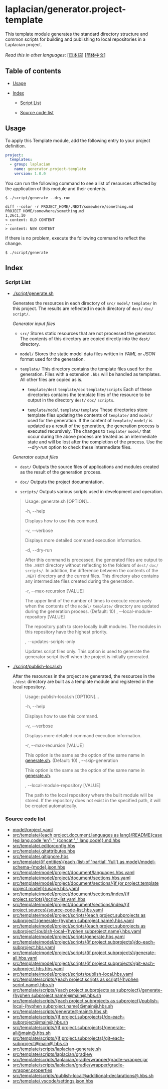 <!-- @head-content@ -->
# laplacian/generator.project-template

This template module generates the standard directory structure and common scripts for building and publishing to local repositories in a Laplacian project.


*Read this in other languages*: [[日本語](README_ja.md)] [[简体中文](README_zh.md)]
<!-- @head-content@ -->

<!-- @toc@ -->
## Table of contents
- [Usage](#usage)

- [Index](#index)

  * [Script List](#script-list)

  * [Source code list](#source-code-list)



<!-- @toc@ -->

<!-- @main-content@ -->
## Usage

To apply this Template module, add the following entry to your project definition.
```yaml
project:
  templates:
  - group: laplacian
    name: generator.project-template
    version: 1.0.0
```

You can run the following command to see a list of resources affected by the application of this module and their contents.
```console
$ ./script/generate --dry-run

diff --color -r PROJECT_HOME/.NEXT/somewhere/something.md PROJECT_HOME/somewhere/something.md
1,26c1,10
< content: OLD CONTENT
---
> content: NEW CONTENT
```

If there is no problem, execute the following command to reflect the change.
```console
$ ./script/generate

```


## Index


### Script List


- [./script/generate.sh](<./scripts/generate.sh>)

  Generates the resources in each directory of `src/` `model/` `template/` in this project.
  The results are reflected in each directory of `dest/` `doc/` `script/`.

  *Generator input files*

  - `src/`
    Stores static resources that are not processed the generator.
    The contents of this directory are copied directly into the `dest/` directory.

  - `model/`
    Stores the static model data files written in *YAML* or *JSON* format used for the generation.

  - `template/`
    This directory contains the template files used for the generation.
    Files with a extension `.hbs` will be handled as templates. All other files are copied as is.

    - `template/dest` `template/doc` `template/scripts`
      Each of these directories contains the template files of the resource to be output
      in the directory `dest/` `doc/` `scripts`.

    - `template/model` `template/template`
      These directories store template files updating the contents of `template/` and `model/` used for the generation.
      If the content of `template/` `model/` is updated as a result of the generation,
      the generation process is executed recursively.
      The changes to `template/` `model/` that occur during the above process are treated as an intermediate state
      and will be lost after the completion of the process.
      Use the *--dry-run* option to check these intermediate files.

  *Generator output files*

  - `dest/`
    Outputs the source files of applications and modules created as the result of
    the generation process.

  - `doc/`
    Outputs the project documentation.

  - `scripts/`
    Outputs various scripts used in development and operation.

  > Usage: generate.sh [OPTION]...
  >
  > -h, --help
  >
  >   Displays how to use this command.
  >   
  > -v, --verbose
  >
  >   Displays more detailed command execution information.
  >   
  > -d, --dry-run
  >
  >   After this command is processed, the generated files are output to the `.NEXT` directory
  >   without reflecting to the folders of `dest/` `doc/` `scripts/`.
  >   In addition, the difference between the contents of the `.NEXT` directory and the current files.
  >   This directory also contains any intermediate files created during the generation.
  >   
  > -r, --max-recursion [VALUE]
  >
  >   The upper limit of the number of times to execute recursively
  >   when the contents of the `model/` `template/` directory are updated
  >   during the generation process.
  >    (Default: 10)
  > , --local-module-repository [VALUE]
  >
  >   The repository path to store locally built modules.
  >   The modules in this repository have the highest priority.
  >   
  > , --updates-scripts-only
  >
  >   Updates script files only.
  >   This option is used to generate the generator script itself
  >   when the project is initially generated.
  >   
- [./script/publish-local.sh](<./scripts/publish-local.sh>)

  After the resources in the project are generated,
  the resources in the `./dest` directory are built as a template module
  and registered in the local repository.

  > Usage: publish-local.sh [OPTION]...
  >
  > -h, --help
  >
  >   Displays how to use this command.
  >   
  > -v, --verbose
  >
  >   Displays more detailed command execution information.
  >   
  > -r, --max-recursion [VALUE]
  >
  >   This option is the same as the option of the same name in [generate.sh](<./scripts/generate.sh>).
  >    (Default: 10)
  > , --skip-generation
  >
  >   This option is the same as the option of the same name in [generate.sh](<./scripts/generate.sh>).
  >   
  > , --local-module-repository [VALUE]
  >
  >   The path to the local repository where the built module will be stored.
  >   If the repository does not exist in the specified path, it will be created automatically.
  >   
### Source code list


- [model/project.yaml](<./model/project.yaml>)
- [src/template/{each project.document.languages as lang}/README{case (eq lang.code 'en') '' (concat '_' lang.code)}.md.hbs](<./src/template/{each project.document.languages as lang}/README{case (eq lang.code 'en') '' (concat '_' lang.code)}.md.hbs>)
- [src/template/.editorconfig.hbs](<./src/template/.editorconfig.hbs>)
- [src/template/.gitattributes.hbs](<./src/template/.gitattributes.hbs>)
- [src/template/.gitignore.hbs](<./src/template/.gitignore.hbs>)
- [src/template/{if entities}{each (list-of 'partial' 'full') as mode}/model-schema-{mode}.json.hbs](<./src/template/{if entities}{each (list-of 'partial' 'full') as mode}/model-schema-{mode}.json.hbs>)
- [src/template/model/project/document/languages.hbs.yaml](<./src/template/model/project/document/languages.hbs.yaml>)
- [src/template/model/project/document/sections.hbs.yaml](<./src/template/model/project/document/sections.hbs.yaml>)
- [src/template/model/project/document/sections/{if (or project.template project.model)}/usage.hbs.yaml](<./src/template/model/project/document/sections/{if (or project.template project.model)}/usage.hbs.yaml>)
- [src/template/model/project/document/sections/index/{if project.scripts}/script-list.yaml.hbs](<./src/template/model/project/document/sections/index/{if project.scripts}/script-list.yaml.hbs>)
- [src/template/model/project/document/sections/index/{if project.sources}/source-code-list.hbs.yaml](<./src/template/model/project/document/sections/index/{if project.sources}/source-code-list.hbs.yaml>)
- [src/template/model/project/scripts/{each project.subprojects as subproject}/generate-{hyphen subproject.name}.hbs.yaml](<./src/template/model/project/scripts/{each project.subprojects as subproject}/generate-{hyphen subproject.name}.hbs.yaml>)
- [src/template/model/project/scripts/{each project.subprojects as subproject}/publsh-local-{hyphen subproject.name}.hbs.yaml](<./src/template/model/project/scripts/{each project.subprojects as subproject}/publsh-local-{hyphen subproject.name}.hbs.yaml>)
- [src/template/model/project/scripts/generate.hbs.yaml](<./src/template/model/project/scripts/generate.hbs.yaml>)
- [src/template/model/project/scripts/{if project.subprojects}/do-each-subproject.hbs.yaml](<./src/template/model/project/scripts/{if project.subprojects}/do-each-subproject.hbs.yaml>)
- [src/template/model/project/scripts/{if project.subprojects}/generate-all.hbs.yaml](<./src/template/model/project/scripts/{if project.subprojects}/generate-all.hbs.yaml>)
- [src/template/model/project/scripts/{if project.subprojects}/git-each-subproject.hbs.hbs.yaml](<./src/template/model/project/scripts/{if project.subprojects}/git-each-subproject.hbs.hbs.yaml>)
- [src/template/model/project/scripts/publish-local.hbs.yaml](<./src/template/model/project/scripts/publish-local.hbs.yaml>)
- [src/template/scripts/{each project.scripts as script}/{hyphen script.name}.hbs.sh](<./src/template/scripts/{each project.scripts as script}/{hyphen script.name}.hbs.sh>)
- [src/template/scripts/{each project.subprojects as subproject}/generate-{hyphen subproject.name}@main@.hbs.sh](<./src/template/scripts/{each project.subprojects as subproject}/generate-{hyphen subproject.name}@main@.hbs.sh>)
- [src/template/scripts/{each project.subprojects as subproject}/publish-local-{hyphen subproject.name}@main@.hbs.sh](<./src/template/scripts/{each project.subprojects as subproject}/publish-local-{hyphen subproject.name}@main@.hbs.sh>)
- [src/template/scripts/generate@main@.hbs.sh](<./src/template/scripts/generate@main@.hbs.sh>)
- [src/template/scripts/{if project.subprojects}/do-each-subproject@main@.hbs.sh](<./src/template/scripts/{if project.subprojects}/do-each-subproject@main@.hbs.sh>)
- [src/template/scripts/{if project.subprojects}/generate-all@main@.hbs.sh](<./src/template/scripts/{if project.subprojects}/generate-all@main@.hbs.sh>)
- [src/template/scripts/{if project.subprojects}/git-each-subproject@main@.hbs.sh](<./src/template/scripts/{if project.subprojects}/git-each-subproject@main@.hbs.sh>)
- [src/template/scripts/laplacian-generate.sh](<./src/template/scripts/laplacian-generate.sh>)
- [src/template/scripts/laplacian/gradlew](<./src/template/scripts/laplacian/gradlew>)
- [src/template/scripts/laplacian/gradle/wrapper/gradle-wrapper.jar](<./src/template/scripts/laplacian/gradle/wrapper/gradle-wrapper.jar>)
- [src/template/scripts/laplacian/gradle/wrapper/gradle-wrapper.properties](<./src/template/scripts/laplacian/gradle/wrapper/gradle-wrapper.properties>)
- [src/template/scripts/publish-local@additional-declarations@.hbs.sh](<./src/template/scripts/publish-local@additional-declarations@.hbs.sh>)
- [src/template/.vscode/settings.json.hbs](<./src/template/.vscode/settings.json.hbs>)


<!-- @main-content@ -->